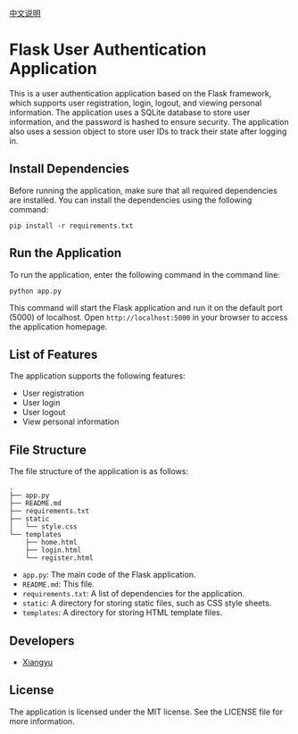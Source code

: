 [中文说明](README_CN.md)

# Flask User Authentication Application

This is a user authentication application based on the Flask framework, which supports user registration, login, logout, and viewing personal information. The application uses a SQLite database to store user information, and the password is hashed to ensure security. The application also uses a session object to store user IDs to track their state after logging in.

## Install Dependencies

Before running the application, make sure that all required dependencies are installed. You can install the dependencies using the following command:

```
pip install -r requirements.txt
```

## Run the Application

To run the application, enter the following command in the command line:

```
python app.py
```

This command will start the Flask application and run it on the default port (5000) of localhost. Open `http://localhost:5000` in your browser to access the application homepage.

## List of Features

The application supports the following features:

- User registration
- User login
- User logout
- View personal information

## File Structure

The file structure of the application is as follows:

```
.
├── app.py
├── README.md
├── requirements.txt
├── static
│   └── style.css
└── templates
    ├── home.html
    ├── login.html
    └── register.html
```

- `app.py`: The main code of the Flask application.
- `README.md`: This file.
- `requirements.txt`: A list of dependencies for the application.
- `static`: A directory for storing static files, such as CSS style sheets.
- `templates`: A directory for storing HTML template files.

## Developers

- [Xiangyu](https://xywen97.github.io/)

## License

The application is licensed under the MIT license. See the LICENSE file for more information.